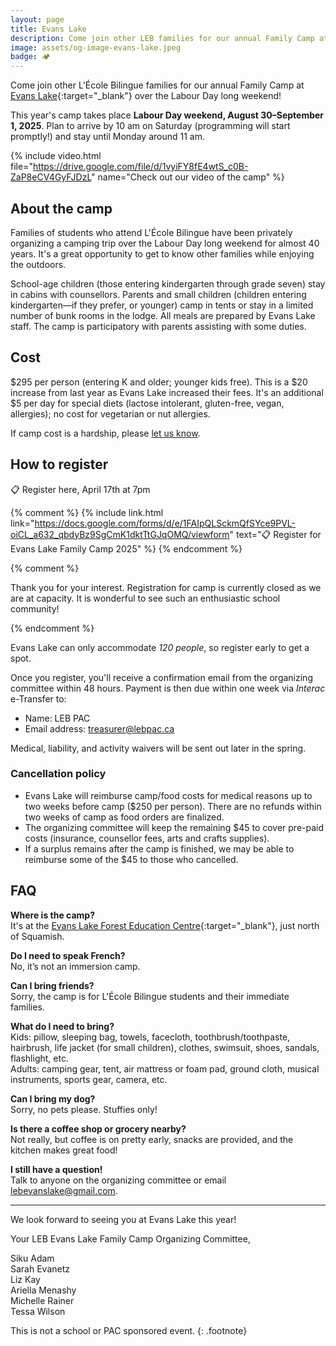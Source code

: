 ```yaml
---
layout: page
title: Evans Lake
description: Come join other LEB families for our annual Family Camp at Evans Lake!
image: assets/og-image-evans-lake.jpeg
badge: 🏕
---
```


Come join other L'École Bilingue families for our annual Family Camp at [Evans Lake](https://evanslake.com/){:target="_blank"} over the Labour Day long weekend!

This year's camp takes place **Labour Day weekend, August 30–September 1, 2025**. Plan to arrive by 10 am on Saturday (programming will start promptly!) and stay until Monday around 11 am.

{% include video.html file="https://drive.google.com/file/d/1vyiFY8fE4wtS_c0B-ZaP8eCV4GyFJDzL" name="Check out our video of the camp" %}

## About the camp

Families of students who attend L'École Bilingue have been privately organizing a camping trip over the Labour Day long weekend for almost 40 years. It's a great opportunity to get to know other families while enjoying the outdoors.

School-age children (those entering kindergarten through grade seven) stay in cabins with counsellors. Parents and small children (children entering kindergarten—if they prefer, or younger) camp in tents or stay in a limited number of bunk rooms in the lodge. All meals are prepared by Evans Lake staff. The camp is participatory with parents assisting with some duties.

## Cost

$295 per person (entering K and older; younger kids free). This is a $20 increase from last year as Evans Lake increased their fees. It's an additional $5 per day for special diets (lactose intolerant, gluten-free, vegan, allergies); no cost for vegetarian or nut allergies.

If camp cost is a hardship, please [let us know](mailto:lebevanslake@gmail.com).

## How to register 

<div class="message message-icon">
  📋 Register here, April 17th at 7pm
</div>

{% comment %}
{% include link.html link="https://docs.google.com/forms/d/e/1FAIpQLSckmQfSYce9PVL-oiCL_a632_qbdyBz9SgCmK1dktTtGJqOMQ/viewform" text="📋 Register for Evans Lake Family Camp 2025" %}
{% endcomment %}

{% comment %}
<div class="message-highlight">
  <p>Thank you for your interest. Registration for camp is currently closed as we are at capacity. It is wonderful to see such an enthusiastic school community!</p>
</div>
{% endcomment %}

Evans Lake can only accommodate _120 people_, so register early to get a spot.

Once you register, you'll receive a confirmation email from the organizing committee within 48 hours. Payment is then due within one week via _Interac_ e-Transfer to:

*	Name: LEB PAC
*	Email address: treasurer@lebpac.ca

Medical, liability, and activity waivers will be sent out later in the spring.

### Cancellation policy

*	Evans Lake will reimburse camp/food costs for medical reasons up to two weeks before camp ($250 per person). There are no refunds within two weeks of camp as food orders are finalized.
*	The organizing committee will keep the remaining $45 to cover pre-paid costs (insurance, counsellor fees, arts and crafts supplies).
*	If a surplus remains after the camp is finished, we may be able to reimburse some of the $45 to those who cancelled.

## FAQ

**Where is the camp?**  
It's at the [Evans Lake Forest Education Centre](https://goo.gl/maps/eU2bzYBFbjybUhtz7){:target="_blank"}, just north of Squamish.

**Do I need to speak French?**  
No, it’s not an immersion camp.

**Can I bring friends?**  
Sorry, the camp is for L'École Bilingue students and their immediate families.

**What do I need to bring?**  
Kids: pillow, sleeping bag, towels, facecloth, toothbrush/toothpaste, hairbrush, life jacket (for small children), clothes, swimsuit, shoes, sandals, flashlight, etc.  
Adults: camping gear, tent, air mattress or foam pad, ground cloth, musical instruments, sports gear, camera, etc.

**Can I bring my dog?**  
Sorry, no pets please. Stuffies only!

**Is there a coffee shop or grocery nearby?**  
Not really, but coffee is on pretty early, snacks are provided, and the kitchen makes great food!

**I still have a question!**  
Talk to anyone on the organizing committee or email [lebevanslake@gmail.com](mailto:lebevanslake@gmail.com).

---

We look forward to seeing you at Evans Lake this year!

Your LEB Evans Lake Family Camp Organizing Committee,

Siku Adam  
Sarah Evanetz  
Liz Kay  
Ariella Menashy  
Michelle Rainer  
Tessa Wilson  

This is not a school or PAC sponsored event.
{: .footnote}